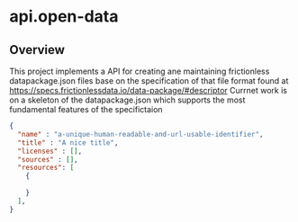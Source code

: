# api.open-data
## Overview
This project implements a API for creating ane maintaining frictionless datapackage.json files base on the specification of that file format found at https://specs.frictionlessdata.io/data-package/#descriptor
Currnet work is on a skeleton of the datapackage.json which supports the most fundamental features of the specifictaion
```json
{
  "name" : "a-unique-human-readable-and-url-usable-identifier",
  "title" : "A nice title",
  "licenses" : [],
  "sources" : [],
  "resources": [
    {
    
    }
  ],
}
```
